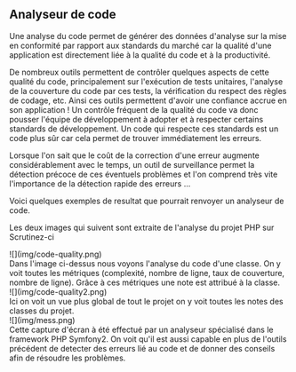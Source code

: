 ## Analyseur de code

Une analyse du code permet de générer des données d'analyse sur la mise en conformité par rapport aux standards du marché car la qualité d'une application est directement liée à la qualité du code et à la productivité.

De nombreux outils permettent de contrôler quelques aspects de cette qualité du code, principalement sur l'exécution de tests unitaires, l'analyse de la couverture du code par ces tests, la vérification du respect des règles de codage, etc. Ainsi ces outils permettent d'avoir une confiance accrue en son application ! Un contrôle fréquent de la qualité du code va donc pousser l'équipe de développement à adopter et à respecter certains standards de développement. Un code qui respecte ces standards est un code plus sûr car cela permet de trouver immédiatement les erreurs.

Lorsque l'on sait que le coût de la correction d'une erreur augmente considérablement avec le temps, un outil de surveillance permet la détection précoce de ces éventuels problèmes et l'on comprend très vite l'importance de la détection rapide des erreurs ...

Voici quelques exemples de resultat que pourrait renvoyer un analyseur de code.

Les deux images qui suivent sont extraite de l'analyse du projet PHP sur Scrutinez-ci
<div>![](img/code-quality.png)</div>
Dans l'image ci-dessus nous voyons l'analyse du code d'une classe. On y voit toutes les métriques (complexité, nombre de ligne, taux de couverture, nombre de ligne). Grâce à ces métriques une note est attribué à la classe.


<div>![](img/code-quality2.png)</div>
Ici on voit un vue plus global de tout le projet on y voit toutes les notes des classes du projet.


<div>![](img/mess.png)</div>
Cette capture d'écran à été effectué par un analyseur spécialisé dans le framework PHP Symfony2. On voit qu'il est aussi capable en plus de l'outils précédent de detecter des erreurs lié au code et  de donner des conseils afin de résoudre les problèmes.
